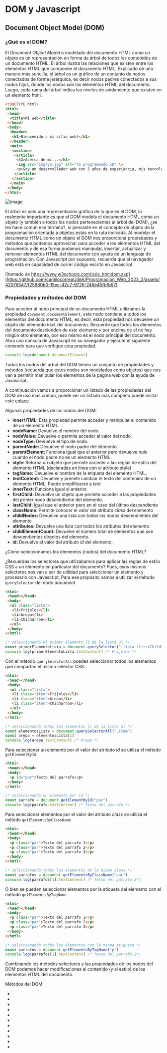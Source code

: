 # DOM y Javascript

## Document Object Model (DOM)

### ¿Qué es el DOM?

El <i>Document Object Model</i> o modelado del documento HTML como un objeto es un representación en forma de árbol de todos los contenidos de un documento HTML. El árbol ilustra las relaciones que existen entre los elementos HTML que componen el documento HTML. Explicado de una manera más sencilla, el árbol es un gráfico de un conjunto de nodos conectados de forma jerárquica, es decir nodos padres conectados a sus nodos hijos, donde los nodos son los elementos HTML del documento. Luego, cada rama del árbol indica los niveles de anidamiento que existen en un elemento html.

```html
<!DOCTYPE html>
<html>
 <head>
  <title>Mi web</title>
 </head>
 <body>
  <header>
   <h1>Bienvenido a mi sitio web!</h1>
  </header>
  <main>
   <section>
    <article>
     <h2>Acerca de mí...</h2>
     <img src="img/yo.jpg" alt="Yo programando xD" \>
     <p>Soy un desarrollador web con 5 años de experiencia, mis tecnologías favoritas son...</p>
    </article>
   </section>
  </main>
 </body>
</html>
```
![image](https://github.com/camilocorreaUdeA/Programacion_Web_2023_2/assets/42076547/3880aabd-561a-425a-b553-17587e42ca6a)

El árbol es solo una representación gráfica de lo que es el DOM, lo realmente importante es que el DOM modela el documento HTML como un objeto (y también a todos los nodos pertenecientes al árbol del DOM), ¿se les hace común ese término?, si pensaste en el concepto de objeto de la programación orientada a objetos estás en la ruta indicada. Al modelar el documento HTML como un objeto el DOM nos proporciona propiedades y métodos que podemos aprovechar para acceder a los elementos HTML del documento y de esa forma podamos manipular, insertar, actualizar y remover elementos HTML del documento con ayuda de un lenguaje de programación. Con Javascript por supuesto, recuerda que el navegador web está en capacidad de correr código escrito en Javascript.

![tomado de https://www.w3schools.com/js/js_htmldom.asp](https://github.com/camilocorreaUdeA/Programacion_Web_2023_2/assets/42076547/f25880b0-15ec-42c7-9726-246e45fbfb97)


### Propiedades y métodos del DOM

Para acceder al nodo principal de un documento HTML utilizamos la propiedad <code>document.documentElement</code>, este nodo contiene a todos los elementos del documento HTML, es decir, esta propiedad nos devuelve un objeto del elemento <code>html</code> del documento. Recuerde que todos los elementos del documento descienden de este elemento y por encima de el no hay ningún otro elemento, por eso mismo es el nodo principal del documento. Abra una consola de Javascript en su navegador y ejecute el siguiente comando para que verifique esta propiedad.

```js
console.log(document.documentElement)
```
Todos los nodos del árbol del DOM tienen un conjunto de propiedades y métodos (recuerda que estos nodos son modelados como objetos) que nos van a permitir manipular los elementos de la página web con la ayuda de Javascript.

A continuación vamos a proporcionar un listado de las propiedades del DOM de uso más común, puede ver un listado más completo puede visitar este [enlace](https://linuxhint.com/html-dom-methods-and-properties/)

Algunas propiedades de los nodos del DOM:
<ul>
  <li><b>innerHTML: </b>Esta propiedad permite acceder y manipular el contenido de un elemento HTML.</li>
  <li><b>nodeName: </b>Devuelve el nombre del nodo.</li>
  <li><b>nodeValue: </b>Devuelve o permite acceder al valor del nodo.</li>
  <li><b>nodeType: </b>Devuelve el tipo de nodo.</li>
  <li><b>parentNode: </b>Devuelve el nodo padre del elemento.</li>
  <li><b>parentElement: </b>Funciona igual que el anterior pero devuelve nulo cuando el nodo padre no es un elemento HTML.</li>
  <li><b>style: </b>Retorna un objeto que permite acceder a las reglas de estilo del elemento HTML (declaradas en línea con el atributo style)</li>
  <li><b>tagName: </b>Devuelve el nombre de la etiqueta del elemento HTML.</li>
  <li><b>textContent: </b>Devuelve y premite cambiar el texto del contenido de un elemento HTML. Puede simplificarse a <i>text</i></li>
  <li><b>innerText: </b>Funciona igual al anterior.</li>
  <li><b>firstChild: </b>Devuelve un objeto que permite acceder a las propiedades del primer nodo descendiente del elemento.</li>
  <li><b>lastChild: </b>Igual que el anterior pero en el caso del último descendiente</li>
  <li><b>className: </b>Permite conocer el valor del atributo <i>class</i> del elemento</li>
  <li><b>childNodes: </b>Devuelve una lista con todos los nodos descendientes del elemento</li>
  <li><b>attributes: </b>Devuelve una lista con todos los atributos del elemento.</li>
  <li><b>childElementCount: </b>Devuelve el número total de elementos que son descendientes directos del elemento.</li>
  <li><b>id: </b>Devuelve el valor del atributo <i>id</i> del elemento.</li>
</ul>

¿Cómo seleccionamos los elementos (nodos) del documento HTML?

¿Recuerdas los selectores que utilizabamos para aplicar las reglas de estilo CSS a un elemento en particular del documento? Pues, esos mismos selectores nos van a ser de utilidad para seleccionar un elemento y procesarlo con Javascript. Para ese propósito vamos a utilizar el método <code>querySelector</code> del nodo <i>document</i>

```html
<html>
 <head></head>
 <body>
  <ul class="lista">
   <li>Frijoles</li>
   <li>Arepa</li>
   <li>Chicharron</li>
  </ul>
 </body>
</hmtl>
```
```js
/* seleccionando el primer elemento li de la lista ul */
const primerElementoLista = document.querySelector(".lista :firstChild")
console.log(primerElementoLista.textContent) /* Frijoles */
```
Con el método <code>querySelectorAll</code> puedes seleccionar todos los elementos que compartan el mismo selector CSS:

```html
<html>
 <head></head>
 <body>
  <ul class="lista">
   <li class="item">Frijoles</li>
   <li class="item">Arepa</li>
   <li class="item">Chicharron</li>
  </ul>
 </body>
</hmtl>
```
```js
/* seleccionando todos los elementos li de la lista ul */
const elementosLista = document.querySelectorAll(".item")
const arepa = elementosLista[1]
console.log(arepa.textContent) /* Arepa */
```
Para seleccionar un elemento por el valor del atributo <i>id</i> se utiliza el método <code>getElementById</code>

```html
<html>
 <head></head>
 <body>
  <p id="par">Texto del parrafo</p>
 </body>
</hmtl>
```
```js
/* seleccionando un elemento por id */
const parrafo = document.getElementById("par")
console.log(parrafo.textContent) /* Texto del parrafo */
```

Para seleccionar elementos por el valor del atributo <i>class</i> se utiliza el método <code>getElementsByClassName</code>

```html
<html>
 <head></head>
 <body>
  <p class="par">Texto del parrafo 1</p>
  <p class="par">Texto del parrafo 2</p>
  <p class="par">Texto del parrafo 3</p>
 </body>
</hmtl>
```
```js
/* seleccionando todos los elementos de la misma class */
const parrafos = document.getElementsByClassName("par")
console.log(parrafos[1].textContent) /* Texto del parrafo 2*/
```
O bien se pueden seleccionar elementos por la etiqueta del elemento con el método <code>getElementsByTagName</code>

```html
<html>
 <head></head>
 <body>
  <p class="par">Texto del parrafo 1</p>
  <p class="par">Texto del parrafo 2</p>
  <p class="par">Texto del parrafo 3</p>
 </body>
</hmtl>
```
```js
/* seleccionando todos los elementos con la misma etiqueta */
const parrafos = document.getElementsByTagName("p")
console.log(parrafos[1].textContent) /* Texto del parrafo 2*/
```
Combinando los métodos selectores y las propiedades de los nodos del DOM podemos hacer modificaciones al contenido (y al estilo) de los elementos HTML del documento.




Métodos del DOM:
<ul>
 <li><b></b></li>
 <li><b></b></li> 
 <li><b></b></li> 
 <li><b></b></li> 
 <li><b></b></li> 
 <li><b></b></li> 
 <li><b></b></li> 
 <li><b></b></li> 
 <li><b></b></li> 
 <li><b></b></li> 
 <li><b></b></li> 
</ul>














